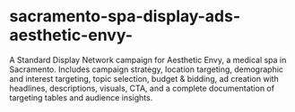 # sacramento-spa-display-ads-aesthetic-envy-
 A Standard Display Network campaign for Aesthetic Envy, a medical spa in Sacramento. Includes campaign strategy, location targeting, demographic and interest targeting, topic selection, budget &amp; bidding, ad creation with headlines, descriptions, visuals, CTA, and a complete documentation of targeting tables and audience insights.
